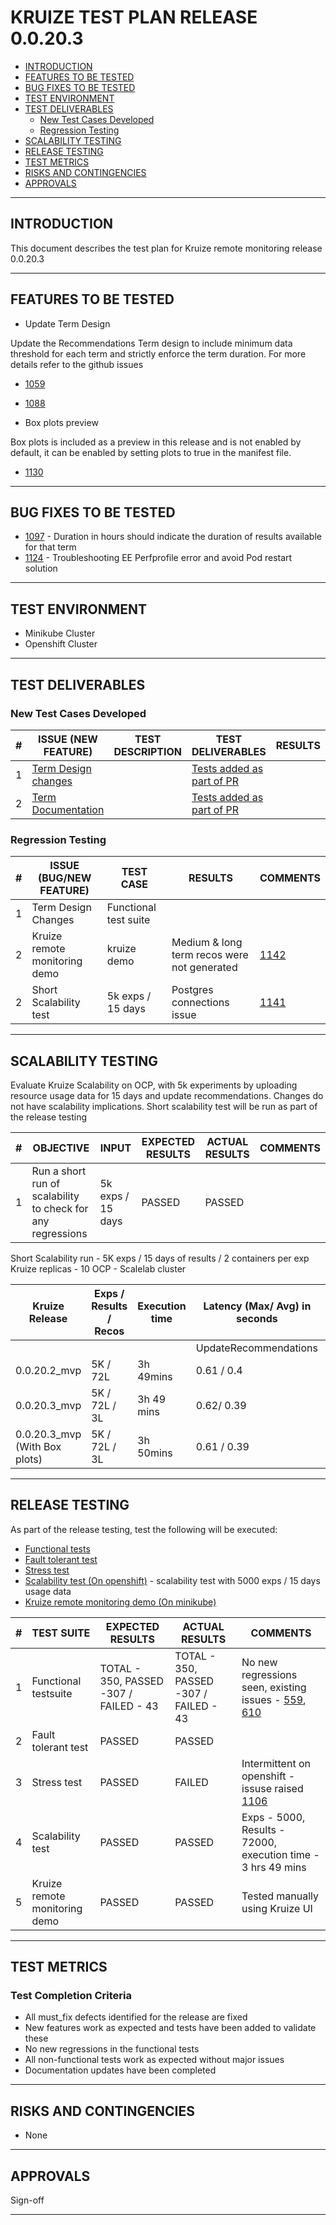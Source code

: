 # KRUIZE TEST PLAN RELEASE 0.0.20.3

- [INTRODUCTION](#introduction)
- [FEATURES TO BE TESTED](#features-to-be-tested)
- [BUG FIXES TO BE TESTED](#bug-fixes-to-be-tested)
- [TEST ENVIRONMENT](#test-environment)
- [TEST DELIVERABLES](#test-deliverables)
   - [New Test Cases Developed](#new-test-cases-developed)
   - [Regression Testing](#regresion-testing)
- [SCALABILITY TESTING](#scalability-testing)
- [RELEASE TESTING](#release-testing)
- [TEST METRICS](#test-metrics)
- [RISKS AND CONTINGENCIES](#risks-and-contingencies)
- [APPROVALS](#approvals)

-----

## INTRODUCTION

This document describes the test plan for Kruize remote monitoring release 0.0.20.3

----

## FEATURES TO BE TESTED
* Update Term Design 

Update the Recommendations Term design to include minimum data threshold for each term and strictly enforce the term duration.
For more details refer to the github issues

* [1059](https://github.com/kruize/autotune/issues/1059)
* [1088](https://github.com/kruize/autotune/issues/1088)

* Box plots preview

Box plots is included as a preview in this release and is not enabled by default, it can be enabled by setting plots to true in the manifest file.

* [1130](https://github.com/kruize/autotune/pull/1130)


------

## BUG FIXES TO BE TESTED

* [1097](https://github.com/kruize/autotune/issues/1097) - Duration in hours should indicate the duration of results available for that term
* [1124](https://github.com/kruize/autotune/pull/1124) - Troubleshooting EE Perfprofile error and avoid Pod restart solution

---

## TEST ENVIRONMENT

* Minikube Cluster
* Openshift Cluster 

---

## TEST DELIVERABLES

### New Test Cases Developed

| #   | ISSUE (NEW FEATURE) | TEST DESCRIPTION | TEST DELIVERABLES | RESULTS | COMMENTS |
| --- | --------- | ---------------- | ----------------- |  -----  | --- |
| 1   |  [Term Design changes](https://github.com/kruize/autotune/issues/1059) |       |[Tests added as part of PR](https://github.com/kruize/autotune/pull/1081) |  |  |
| 2   |  [Term Documentation](https://github.com/kruize/autotune/issues/1088) |       |[Tests added as part of PR](https://github.com/kruize/autotune/pull/1096) |  |  |

### Regression Testing

| #   | ISSUE (BUG/NEW FEATURE) |  TEST CASE | RESULTS | COMMENTS |
| --- | --------- | ---------------- | -------- | --- |
| 1   | Term Design Changes | Functional test suite | | |
| 2   | Kruize remote monitoring demo | kruize demo | Medium & long term recos were not generated |[1142](https://github.com/kruize/autotune/pull/1142)|
| 2   | Short Scalability test | 5k exps / 15 days | Postgres connections issue |[1141](https://github.com/kruize/autotune/pull/1141)|

---

## SCALABILITY TESTING

Evaluate Kruize Scalability on OCP, with 5k experiments by uploading resource usage data for 15 days and update recommendations.
Changes do not have scalability implications. Short scalability test will be run as part of the release testing

| #   | OBJECTIVE | INPUT | EXPECTED RESULTS |  ACTUAL RESULTS   | COMMENTS |
| --- | --------- | ----- | ---------------- | ----------------- | -------  |
| 1   |  Run a short run of scalability to check for any regressions |  5k exps / 15 days     | PASSED | PASSED |  |


Short Scalability run - 5K exps / 15 days of results / 2 containers per exp
Kruize replicas - 10
OCP - Scalelab cluster

Kruize Release | Exps / Results / Recos | Execution time | Latency (Max/ Avg) in seconds ||| Postgres DB size(MB) | Kruize Max CPU | Kruize Max Memory (GB)
-- | -- | -- | -- | -- | -- | --| -- | --
  |   |   | UpdateRecommendations | UpdateResults | LoadResultsByExpName |   |   |  
0.0.20.2_mvp | 5K / 72L | 3h 49mins | 0.61 / 0.4 | 0.25 / 0.18 | 0.34 / 0.25 | 21 (GB) | 5.5 | 37
0.0.20.3_mvp | 5K / 72L / 3L | 3h 49 mins | 0.62/ 0.39 | 0.24 / 0.17 | 0.34 / 0.25 | 21302.32 | 4.8 | 40.6
0.0.20.3_mvp (With Box plots) | 5K / 72L / 3L | 3h 50mins | 0.61 / 0.39 | 025 / 0.18 | 0.34 / 0.25 | 21855.04 | 4.7 | 35.1


----
## RELEASE TESTING

As part of the release testing, test the following will be executed:
- [Functional tests](/tests/scripts/remote_monitoring_tests/Remote_monitoring_tests.md)
- [Fault tolerant test](/tests/scripts/remote_monitoring_tests/fault_tolerant_tests.md)
- [Stress test](/tests/scripts/remote_monitoring_tests/README.md)
- [Scalability test (On openshift)](/tests/scripts/remote_monitoring_tests/scalability_test.md) - scalability test with 5000 exps / 15 days usage data
- [Kruize remote monitoring demo (On minikube)](https://github.com/kruize/kruize-demos/blob/main/remote_monitoring_demo/README.md)


| #   | TEST SUITE | EXPECTED RESULTS | ACTUAL RESULTS | COMMENTS |
| --- | ---------- | ---------------- | -------------- | -------- | 
| 1   |  Functional testsuite | TOTAL - 350, PASSED -307 / FAILED - 43  |  TOTAL - 350, PASSED -307 / FAILED - 43 | No new regressions seen, existing issues - [559](https://github.com/kruize/autotune/issues/559), [610](https://github.com/kruize/autotune/issues/610)    |
| 2   |  Fault tolerant test | PASSED | PASSED | |
| 3   |  Stress test | PASSED | FAILED | Intermittent on openshift - issuse raised [1106](https://github.com/kruize/autotune/issues/1106) |
| 4   |  Scalability test | PASSED | PASSED | Exps - 5000, Results - 72000, execution time - 3 hrs 49 mins | [1148](https://github.com/kruize/autotune/issues/1148)
| 5   |  Kruize remote monitoring demo | PASSED | PASSED | Tested manually using Kruize UI |

---

## TEST METRICS

### Test Completion Criteria

* All must_fix defects identified for the release are fixed
* New features work as expected and tests have been added to validate these
* No new regressions in the functional tests
* All non-functional tests work as expected without major issues
* Documentation updates have been completed

----

## RISKS AND CONTINGENCIES

* None

----
## APPROVALS

Sign-off

----

